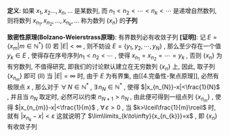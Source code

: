 
**定义**: 如果 $x_{1},x_{2}...,x_{n},...$ 是某数列, 而 $n_{1}<n_{2}<\cdots<n_{k}<\cdots$ 是递增自然数列, 则将数列 $x_{n_{1}},x_{n_{2}},...,x_{n_{k}},...$ 称为数列 $\{x_{n}\}$ 的**子列**

**致密性原理(Bolzano-Weierstrass原理)**: 有界数列必有收敛子列
**[证明]**:
	记 $E=\{x_{m}|m\in\mathbb{N}^{*}\}$ 
	$(\mathrm{I})$ 若 $|E|<\infty$ , 则不妨设 $E=\{y_{1},y_{2},\cdots,y_{N}\}$ , 那么至少存在一个值 $y_{k}\in E$ , 使得存在序号序列$n_{1}<n_{2}<\cdots$ , 使得 $x_{n_{1}}=x_{n_{2}}=\cdots=y_{k}$ , 否则 $\{x_{n}\}$ 为有穷数列, 不值得研究, 即我们的讨论默认建立在无穷数列 $\{x_{n}\}$ 上, 因此, 取子列 $\{x_{n_{m}}\}$ 即可
	$(\mathrm{II})$ 当 $|E|=\infty$ 时, 由于 $E$ 为有界集, 由[[4.完备性-聚点原理]], 必然有极限点 $x$ , 那么对于 $\forall\,N\in\mathbb{N}^{*}$ , $\exists\,n_{N}\in\mathbb{N}^{*}$ , 使得 $|x_{n_{N}}-x|<\frac{1}{N}$ , 并且当 $n_{N}$ 取定时, 必然可以约束 $n_{N+1}>n_{N}$ , 由此便可得到一组点列 $\{x_{n_{m}}\}$ , 使得 $|x_{n_{m}}-x|<\frac{1}{m}$ , $\forall\,\varepsilon>0$ , 当 $k>\lceil\frac{1}{m}\rceil$ 时, 就有 $|x_{n_{k}}-x|<\varepsilon$
	这就说明了 $\lim\limits_{k\to\infty}{x_{n_{k}}}=x$ , 即 $\{x_{n}\}$ 有收敛子列
